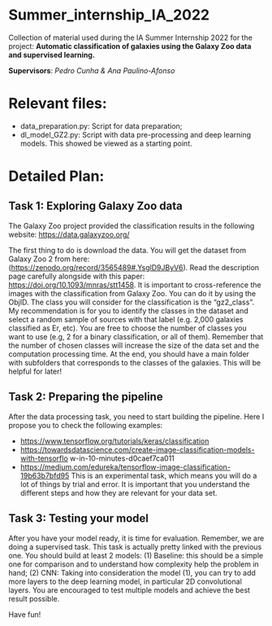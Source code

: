 # Summer_internship_IA_2022
Collection of material used during the IA Summer Internship 2022 for the project: **Automatic classification of galaxies using the Galaxy Zoo data and supervised learning.**

**Supervisors**: *Pedro Cunha & Ana Paulino-Afonso*

# Relevant files:
- data_preparation.py: Script for data preparation;
- dl_model_GZ2.py: Script with data pre-processing and deep learning models. This showed be viewed as a starting point.

# Detailed Plan:
## Task 1: Exploring Galaxy Zoo data
The Galaxy Zoo project provided the classification results in the following website:
https://data.galaxyzoo.org/

The first thing to do is download the data. You will get the dataset from Galaxy Zoo 2 from here: (https://zenodo.org/record/3565489#.YsglD9JByV6).
Read the description page carefully alongside with this paper: https://doi.org/10.1093/mnras/stt1458. It is important to cross-reference the images with the classification from Galaxy Zoo. You can do it by using the ObjID. The class you will consider for the classification is the “gz2_class”.
My recommendation is for you to identify the classes in the dataset and select a random
sample of sources with that label (e.g. 2,000 galaxies classified as Er, etc). You are free
to choose the number of classes you want to use (e.g, 2 for a binary classification, or all
of them). Remember that the number of chosen classes will increase the size of the
data set and the computation processing time.
At the end, you should have a main folder with subfolders that corresponds to the
classes of the galaxies. This will be helpful for later!

## Task 2: Preparing the pipeline
After the data processing task, you need to start building the pipeline.
Here I propose you to check the following examples:
- https://www.tensorflow.org/tutorials/keras/classification
- https://towardsdatascience.com/create-image-classification-models-with-tensorflo
w-in-10-minutes-d0caef7ca011
- https://medium.com/edureka/tensorflow-image-classification-19b63b7bfd95
This is an experimental task, which means you will do a lot of things by trial and error. It
is important that you understand the different steps and how they are relevant for your data
set.

## Task 3: Testing your model
After you have your model ready, it is time for evaluation. Remember, we are doing a
supervised task. This task is actually pretty linked with the previous one. You should
build at least 2 models: (1) Baseline: this should be a simple one for comparison and to
understand how complexity help the problem in hand; (2) CNN: Taking into
consideration the model (1), you can try to add more layers to the deep learning model,
in particular 2D convolutional layers. You are encouraged to test multiple models and
achieve the best result possible.

Have fun!
